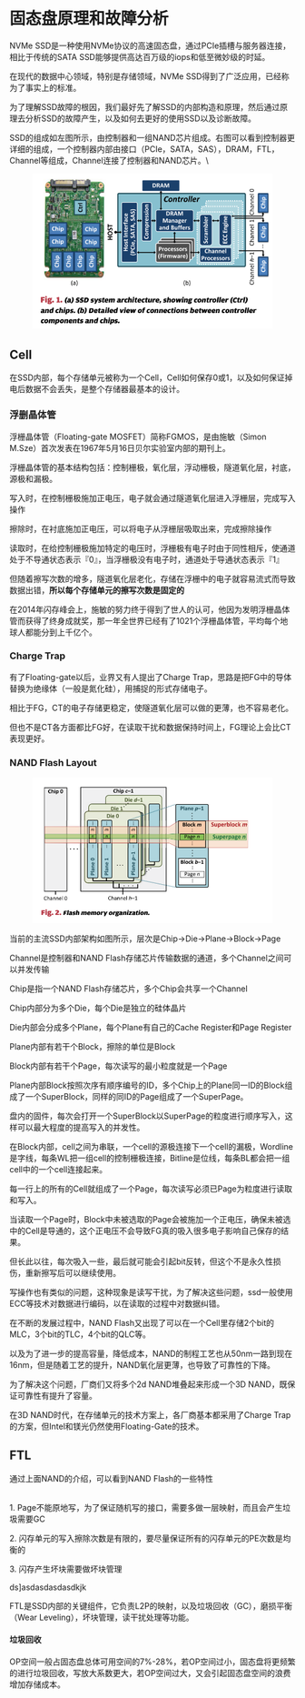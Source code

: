 # 固态盘原理和故障分析

NVMe SSD是一种使用NVMe协议的高速固态盘，通过PCIe插槽与服务器连接，相比于传统的SATA SSD能够提供高达百万级的iops和低至微妙级的时延。

在现代的数据中心领域，特别是存储领域，NVMe SSD得到了广泛应用，已经称为了事实上的标准。

为了理解SSD故障的根因，我们最好先了解SSD的内部构造和原理，然后通过原理去分析SSD的故障产生，以及如何去更好的使用SSD以及诊断故障。

SSD的组成如左图所示，由控制器和一组NAND芯片组成。右图可以看到控制器更详细的组成，一个控制器内部由接口（PCIe，SATA，SAS），DRAM，FTL，Channel等组成，Channel连接了控制器和NAND芯片。\


<figure><img src="../.gitbook/assets/image (1) (1).png" alt=""><figcaption></figcaption></figure>

## Cell <a href="#cell" id="cell"></a>

在SSD内部，每个存储单元被称为一个Cell，Cell如何保存0或1，以及如何保证掉电后数据不会丢失，是整个存储器最基本的设计。

### 浮删晶体管 <a href="#fu-shan-jing-ti-guan" id="fu-shan-jing-ti-guan"></a>

浮栅晶体管（Floating-gate MOSFET）简称FGMOS，是由施敏（Simon M.Sze）首次发表在1967年5月16日贝尔实验室内部的期刊上。

浮栅晶体管的基本结构包括：控制栅极，氧化层，浮动栅极，隧道氧化层，衬底，源极和漏极。

写入时，在控制栅极施加正电压，电子就会通过隧道氧化层进入浮栅层，完成写入操作

擦除时，在衬底施加正电压，可以将电子从浮栅层吸取出来，完成擦除操作

读取时，在给控制栅极施加特定的电压时，浮栅极有电子时由于同性相斥，使通道处于不导通状态表示『0』，当浮栅极没有电子时，通道处于导通状态表示『1』

但随着擦写次数的增多，隧道氧化层老化，存储在浮栅中的电子就容易流式而导致数据出错，**所以每个存储单元的擦写次数是固定的**

在2014年闪存峰会上，施敏的努力终于得到了世人的认可，他因为发明浮栅晶体管而获得了终身成就奖，那一年全世界已经有了1021个浮栅晶体管，平均每个地球人都能分到上千亿个。

### **Charge Trap** <a href="#charge-trap" id="charge-trap"></a>

有了Floating-gate以后，业界又有人提出了Charge Trap，思路是把FG中的导体替换为绝缘体（一般是氮化硅），用捕捉的形式存储电子。

相比于FG，CT的电子存储更稳定，使隧道氧化层可以做的更薄，也不容易老化。

但也不是CT各方面都比FG好，在读取干扰和数据保持时间上，FG理论上会比CT表现更好。

### NAND Flash Layout <a href="#nand-flash-layout" id="nand-flash-layout"></a>

<figure><img src="../.gitbook/assets/image (1) (1) (1).png" alt=""><figcaption></figcaption></figure>

当前的主流SSD内部架构如图所示，层次是Chip->Die->Plane->Block->Page

Channel是控制器和NAND Flash存储芯片传输数据的通道，多个Channel之间可以并发传输

Chip是指一个NAND Flash存储芯片，多个Chip会共享一个Channel

Chip内部分为多个Die，每个Die是独立的硅体晶片

Die内部会分成多个Plane，每个Plane有自己的Cache Register和Page Register

Plane内部有若干个Block，擦除的单位是Block

Block内部有若干个Page，每次读写的最小粒度就是一个Page

Plane内部Block按照次序有顺序编号的ID，多个Chip上的Plane同一ID的Block组成了一个SuperBlock，同样的同ID的Page组成了一个SuperPage。

盘内的固件，每次会打开一个SuperBlock以SuperPage的粒度进行顺序写入，这样可以最大程度的提高写入的并发性。

在Block内部，cell之间为串联，一个cell的源极连接下一个cell的漏极，Wordline是字线，每条WL把一组cell的控制栅极连接，Bitline是位线，每条BL都会把一组cell中的一个cell连接起来。

每一行上的所有的Cell就组成了一个Page，每次读写必须已Page为粒度进行读取和写入。

当读取一个Page时，Block中未被选取的Page会被施加一个正电压，确保未被选中的Cell是导通的，这个正电压不会导致FG真的吸入很多电子影响自己保存的结果。

但长此以往，每次吸入一些，最后就可能会引起bit反转，但这个不是永久性损伤，重新擦写后可以继续使用。

写操作也有类似的问题，这种现象是读写干扰，为了解决这些问题，ssd一般使用ECC等技术对数据进行编码，以在读取的过程中对数据纠错。

在不断的发展过程中，NAND Flash又出现了可以在一个Cell里存储2个bit的MLC，3个bit的TLC，4个bit的QLC等。

以及为了进一步的提高容量，降低成本，NAND的制程工艺也从50nm一路到现在16nm，但是随着工艺的提升，NAND氧化层更薄，也导致了可靠性的下降。

为了解决这个问题，厂商们又将多个2d NAND堆叠起来形成一个3D NAND，既保证可靠性有提升了容量。

在3D NAND时代，在存储单元的技术方案上，各厂商基本都采用了Charge Trap的方案，但Intel和镁光仍然使用Floating-Gate的技术。

## FTL <a href="#ftl" id="ftl"></a>

通过上面NAND的介绍，可以看到NAND Flash的一些特性

\
1\. Page不能原地写，为了保证随机写的接口，需要多做一层映射，而且会产生垃圾需要GC

2\. 闪存单元的写入擦除次数是有限的，要尽量保证所有的闪存单元的PE次数是均衡的

3\. 闪存产生坏块需要做坏块管理

ds]asdasdasdasdkjk

FTL是SSD内部的关键组件，它负责L2P的映射，以及垃圾回收（GC），磨损平衡（Wear Leveling），坏块管理，读干扰处理等功能。

#### 垃圾回收 <a href="#la-ji-hui-shou" id="la-ji-hui-shou"></a>

OP空间一般占固态盘总体可用空间的7%-28%，若OP空间过小，固态盘将更频繁的进行垃圾回收，写放大系数更大，若OP空间过大，又会引起固态盘空间的浪费增加存储成本。
